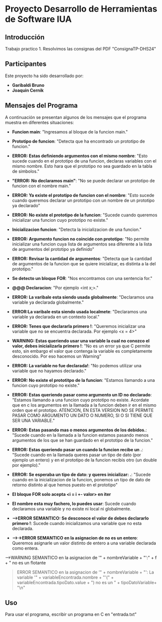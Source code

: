 # Proyecto Desarrollo de Herramientas de Software IUA 

## Introducción
Trabajo practico 1. Resolvimos las consignas del PDF "ConsignaTP-DHS24"

## Participantes
Este proyecto ha sido desarrollado por:

- **Garibaldi Bruno** 
- **Joaquin Cernik** 


## Mensajes del Programa
A continuación se presentan algunos de los mensajes que el programa muestra en diferentes situaciones:

- **Funcion main**: "Ingresamos al bloque de la funcion main."

- **Prototipo de funcion**: "Detecta que ha encontrado un prototipo de funcion."

- **ERROR: Estas definiendo argumentos con el mismo nombre**: "Esto sucede cuando en el prototipo de una funcion, declaras variables con el mismo nombre. Esto hara que el prototipo no sea guardado en la tabla de simbolos."

- **"ERROR: No declaramos main"**: "No se puede declarar un prototipo de funcion con el nombre main."

- **ERROR: Ya existe el prototipo de funcion con el nombre**: "Esto sucede cuando queremos declarar un prototipo con un nombre de un prototipo ya declarado"

- **ERROR: No existe el prototipo de la funcion**: "Sucede cuando queremos inicializar una funcion cuyo prototipo no existe."

- **Inicializacion funcion**: "Detecta la inicializacion de una funcion."

- **ERROR: Argumento funcion no coincide con prototipo**: "No permite inicializar una funcion cuya lista de argumentos sea diferente a la lista de argumentos del prototipo ya definido"

- **ERROR: Revisar la cantidad de argumentos**: "Detecta que la cantidad de argumentos de la funcion que se quiere inicializar, es distinta a la del prototipo."


- **Se detecto un bloque FOR**: "Nos encontramos con una sentencia for."


- **@@@ Declaracion**: "Por ejemplo <int x;>."

- **ERROR: La varibale esta siendo usada globalmente**: "Declaramos una variable ya declarada globalmente."

- **ERROR:La varibale esta siendo usada localmete**: "Declaramos una variable ya declarada en un contexto local."

- **ERROR: Tenes que declararla primero !**: "Queremos inicializar una variable que no se encuentra declarada. Por ejemplo <x = 4>"

- **WARNING: Estas queriendo usar una variable la cual no conozco el valor, debes inicializarla primero !**: "No es un error ya que C permite esto, sin embargo el valor que contenga la variable es completamente desconocido. Por eso hacemos un Warning"

- **ERROR: La variable no fue declarada!**: "No podemos utilizar una variable que no hayamos declarado."

- **ERROR: No existe el prototitpo de la funcion**: "Estamos llamando a una funcion cuyo prototipo no existe."

- **ERROR: Estas queriendo pasar como argumento un ID no declarado**: "Estamos llamando a una funcion cuyo prototipo no existe. Acordate que en c los argumentos en la llamada a la funcion deben ir en el mismo orden que el prototipo. ATENCION, EN ESTA VERSION NO SE PERMITE PASAR COMO ARGUMENTO UN DATO O NUMERO, SI O SI TIENE QUE SER UNA VARIABLE."

- **ERROR: Estas pasando mas o menos argumentos de los debidos.**: "Sucede cuando en la llamada a la funcion estamos pasando menos argumentos de los que se han guardado en el prototipo de la funcion."


- **ERROR: Estas queriendo pasar un <tipodedato> cuando la funcion recibe un <tipodedato>.**: "Sucede cuando en la llamada queres pasar un tipo de dato (por ejemplo un entero) y en el prototipo de la funcion recibis otro (un double por ejemplo)."

- **ERROR: Se esperaba un tipo de dato: <TipoDato> y queres inicializar: <TipoDato> .**: "Sucede cuando en la inicializacion de la funcion, ponemos un tipo de dato de retorno distinto al que hemos puesto en el prototipo"

- **El bloque FOR solo acepta <i = i +- valor> en iter**

- **El nombre <variable> esta muy fachero, lo puedes usar**: Sucede cuando declaramos una variable y no existe ni local ni globalmente.

- **-->ERROR SEMANTICO: Se desconoce el valor de <variable> debes declararlo primero !**: Sucede cuando inicializamos una variable que no esta declarada.

- **-->->ERROR SEMANTICO en la asignacion de <variable> no es un entero**: Queremos asignarle un valor distinto de entero a una variable declarada como entera.

-->WARNING SEMANTICO en la asignacion de '" + nombreVariable + "':" + f + " no es un flotante
>ERROR SEMANTICO en la asignacion de '" + nombreVariable + "': La variable '" + variableEncontrada.nombre + "'(" + variableEncontrada.tipoDato.value + ") no es un " + tipoDatoVariable+ "\n"

## Uso
Para usar el programa, escribir un programa en C en "entrada.txt"